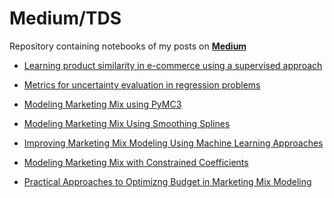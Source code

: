 # Medium/TDS
Repository containing notebooks of my posts on <a href='https://medium.com/@slavax'><b>Medium</b></a>


* [Learning product similarity in e-commerce using a supervised approach](https://towardsdatascience.com/learning-product-similarity-in-e-commerce-using-a-supervised-approach-525d734afd99)

* [Metrics for uncertainty evaluation in regression problems](https://towardsdatascience.com/metrics-for-uncertainty-evaluation-in-regression-problems-210821761aa)

* [Modeling Marketing Mix using PyMC3](https://towardsdatascience.com/modeling-marketing-mix-using-pymc3-ba18dd9e6e68)

* [Modeling Marketing Mix Using Smoothing Splines](https://towardsdatascience.com/modeling-marketing-mix-using-smoothing-splines-98dc8e84c367)

* [Improving Marketing Mix Modeling Using Machine Learning Approaches](https://towardsdatascience.com/improving-marketing-mix-modeling-using-machine-learning-approaches-25ea4cd6994b)
* [Modeling Marketing Mix with Constrained Coefficients](https://towardsdatascience.com/modeling-marketing-mix-with-constrained-coefficients-234b23190ee2)

* [Practical Approaches to Optimizng Budget in Marketing Mix Modeling]()
